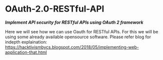 # OAuth-2.0-RESTful-API
*****Implement API security for RESTful APIs using OAuth 2 framework*****

Here we will see how we can use Oauth for RESTful APIs. For this we will be using some already available opensource software. Please refer blog for indepth explaination: https://hacktivismbycs.blogspot.com/2018/05/implementing-web-application-that.html

